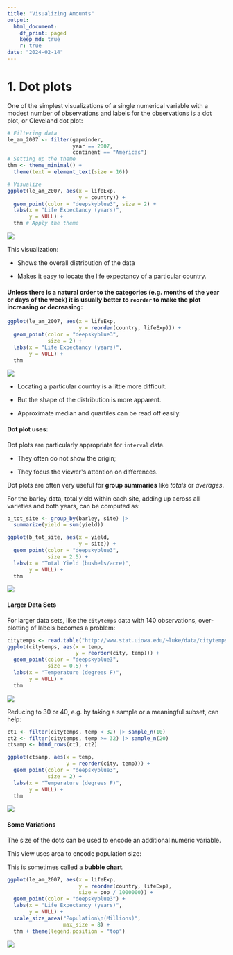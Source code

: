 ```yaml
---
title: "Visualizing Amounts"
output:
  html_document:
    df_print: paged
    keep_md: true
    r: true
date: "2024-02-14"
---
```






# 1. Dot plots

One of the simplest visualizations of a single numerical variable with a modest number of observations and labels for the observations is a dot plot, or Cleveland dot plot:


```r
# Filtering data
le_am_2007 <- filter(gapminder, 
                     year == 2007,
                     continent == "Americas")
# Setting up the theme
thm <- theme_minimal() +
  theme(text = element_text(size = 16))

# Visualize
ggplot(le_am_2007, aes(x = lifeExp,
                       y = country)) +
  geom_point(color = "deepskyblue3", size = 2) +
  labs(x = "Life Expectancy (years)",
       y = NULL) + 
  thm # Apply the theme
```

![](Summary_files/figure-html/unnamed-chunk-2-1.png)<!-- -->

This visualization:

-   Shows the overall distribution of the data

-   Makes it easy to locate the life expectancy of a particular country.

#### Unless there is a natural order to the categories (e.g. months of the year or days of the week) it is usually better to `reorder` to make the plot increasing or decreasing:


```r
ggplot(le_am_2007, aes(x = lifeExp,
                       y = reorder(country, lifeExp))) +
  geom_point(color = "deepskyblue3",
             size = 2) +
  labs(x = "Life Expectancy (years)",
       y = NULL) +
  thm
```

![](Summary_files/figure-html/unnamed-chunk-3-1.png)<!-- -->

-   Locating a particular country is a little more difficult.

-   But the shape of the distribution is more apparent.

-   Approximate median and quartiles can be read off easily.

#### Dot plot uses:

Dot plots are particularly appropriate for `interval` data.

-   They often do not show the origin;

-   They focus the viewer's attention on differences.

Dot plots are often very useful for **group summaries** like *totals* or *averages*.

For the barley data, total yield within each site, adding up across all varieties and both years, can be computed as:


```r
b_tot_site <- group_by(barley, site) |>
  summarize(yield = sum(yield))

ggplot(b_tot_site, aes(x = yield,
                       y = site)) +
  geom_point(color = "deepskyblue3",
             size = 2.5) +
  labs(x = "Total Yield (bushels/acre)",
       y = NULL) +
  thm
```

![](Summary_files/figure-html/unnamed-chunk-4-1.png)<!-- -->

#### Larger Data Sets

For larger data sets, like the `citytemps` data with 140 observations, over-plotting of labels becomes a problem:


```r
citytemps <- read.table("http://www.stat.uiowa.edu/~luke/data/citytemps.dat", header = TRUE)
ggplot(citytemps, aes(x = temp,
                      y = reorder(city, temp))) +
  geom_point(color = "deepskyblue3",
             size = 0.5) +
  labs(x = "Temperature (degrees F)",
       y = NULL) +
  thm
```

![](Summary_files/figure-html/unnamed-chunk-5-1.png)<!-- -->

Reducing to 30 or 40, e.g. by taking a sample or a meaningful subset, can help:


```r
ct1 <- filter(citytemps, temp < 32) |> sample_n(10)
ct2 <- filter(citytemps, temp >= 32) |> sample_n(20)
ctsamp <- bind_rows(ct1, ct2)

ggplot(ctsamp, aes(x = temp,
                   y = reorder(city, temp))) +
  geom_point(color = "deepskyblue3",
             size = 2) +
  labs(x = "Temperature (degrees F)",
       y = NULL) +
  thm
```

![](Summary_files/figure-html/unnamed-chunk-6-1.png)<!-- -->

#### Some Variations

The size of the dots can be used to encode an additional numeric variable.

This view uses area to encode population size:

This is sometimes called a **bubble chart**.


```r
ggplot(le_am_2007, aes(x = lifeExp,
                       y = reorder(country, lifeExp),
                       size = pop / 1000000)) +
  geom_point(color = "deepskyblue3") +
  labs(x = "Life Expectancy (years)",
       y = NULL) +
  scale_size_area("Population\n(Millions)", 
                  max_size = 8) +
  thm + theme(legend.position = "top")
```

![](Summary_files/figure-html/unnamed-chunk-7-1.png)<!-- -->
